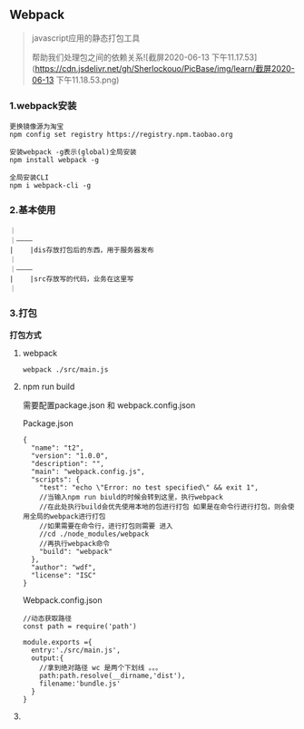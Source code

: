 ## Webpack

> javascript应用的静态打包工具 
>
> 帮助我们处理包之间的依赖关系![截屏2020-06-13 下午11.17.53](https://cdn.jsdelivr.net/gh/Sherlockouo/PicBase/img/learn/截屏2020-06-13 下午11.18.53.png)



### 1.webpack安装

```
更换镜像源为淘宝
npm config set registry https://registry.npm.taobao.org

安装webpack -g表示(global)全局安装
npm install webpack -g 

全局安装CLI 
npm i webpack-cli -g
```



### 2.基本使用

```
｜
｜————
|    |dis存放打包后的东西，用于服务器发布
｜
｜————
|    |src存放写的代码，业务在这里写
｜
```

### 3.打包

**打包方式**

1. webpack  

   ```
   webpack ./src/main.js
   ```

   

2. npm run build

   需要配置package.json 和 webpack.config.json

   Package.json

   ```
   {
     "name": "t2",
     "version": "1.0.0",
     "description": "",
     "main": "webpack.config.js",
     "scripts": {
       "test": "echo \"Error: no test specified\" && exit 1",
       //当输入npm run biuld的时候会转到这里，执行webpack
       //在此处执行build会优先使用本地的包进行打包 如果是在命令行进行打包，则会使用全局的webpack进行打包
       //如果需要在命令行，进行打包则需要 进入
       //cd ./node_modules/webpack 
       //再执行webpack命令
       "build": "webpack"
     },
     "author": "wdf",
     "license": "ISC"
   }
   
   ```

   Webpack.config.json

   ```
   //动态获取路径
   const path = require('path')
   
   module.exports ={
     entry:'./src/main.js',
     output:{
       //拿到绝对路径 wc 是两个下划线 。。。
       path:path.resolve(__dirname,'dist'),
       filename:'bundle.js'
     }
   }
   ```

   

   

3. 